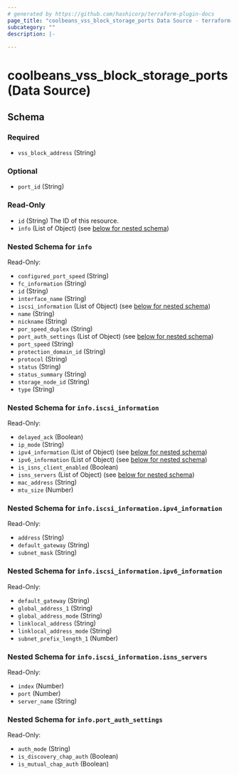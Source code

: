 ```yaml
---
# generated by https://github.com/hashicorp/terraform-plugin-docs
page_title: "coolbeans_vss_block_storage_ports Data Source - terraform-provider-coolbeans"
subcategory: ""
description: |-
  
---
```


# coolbeans_vss_block_storage_ports (Data Source)





<!-- schema generated by tfplugindocs -->
## Schema

### Required

- `vss_block_address` (String)

### Optional

- `port_id` (String)

### Read-Only

- `id` (String) The ID of this resource.
- `info` (List of Object) (see [below for nested schema](#nestedatt--info))

<a id="nestedatt--info"></a>
### Nested Schema for `info`

Read-Only:

- `configured_port_speed` (String)
- `fc_information` (String)
- `id` (String)
- `interface_name` (String)
- `iscsi_information` (List of Object) (see [below for nested schema](#nestedobjatt--info--iscsi_information))
- `name` (String)
- `nickname` (String)
- `por_speed_duplex` (String)
- `port_auth_settings` (List of Object) (see [below for nested schema](#nestedobjatt--info--port_auth_settings))
- `port_speed` (String)
- `protection_domain_id` (String)
- `protocol` (String)
- `status` (String)
- `status_summary` (String)
- `storage_node_id` (String)
- `type` (String)

<a id="nestedobjatt--info--iscsi_information"></a>
### Nested Schema for `info.iscsi_information`

Read-Only:

- `delayed_ack` (Boolean)
- `ip_mode` (String)
- `ipv4_information` (List of Object) (see [below for nested schema](#nestedobjatt--info--iscsi_information--ipv4_information))
- `ipv6_information` (List of Object) (see [below for nested schema](#nestedobjatt--info--iscsi_information--ipv6_information))
- `is_isns_client_enabled` (Boolean)
- `isns_servers` (List of Object) (see [below for nested schema](#nestedobjatt--info--iscsi_information--isns_servers))
- `mac_address` (String)
- `mtu_size` (Number)

<a id="nestedobjatt--info--iscsi_information--ipv4_information"></a>
### Nested Schema for `info.iscsi_information.ipv4_information`

Read-Only:

- `address` (String)
- `default_gateway` (String)
- `subnet_mask` (String)


<a id="nestedobjatt--info--iscsi_information--ipv6_information"></a>
### Nested Schema for `info.iscsi_information.ipv6_information`

Read-Only:

- `default_gateway` (String)
- `global_address_1` (String)
- `global_address_mode` (String)
- `linklocal_address` (String)
- `linklocal_address_mode` (String)
- `subnet_prefix_length_1` (Number)


<a id="nestedobjatt--info--iscsi_information--isns_servers"></a>
### Nested Schema for `info.iscsi_information.isns_servers`

Read-Only:

- `index` (Number)
- `port` (Number)
- `server_name` (String)



<a id="nestedobjatt--info--port_auth_settings"></a>
### Nested Schema for `info.port_auth_settings`

Read-Only:

- `auth_mode` (String)
- `is_discovery_chap_auth` (Boolean)
- `is_mutual_chap_auth` (Boolean)


